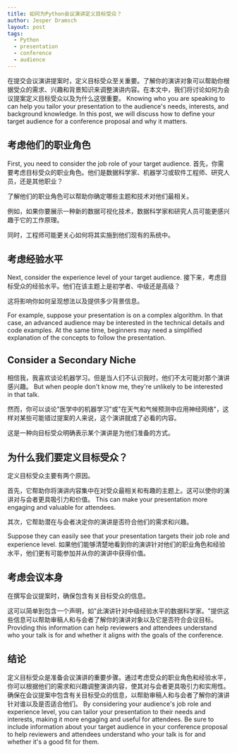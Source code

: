 ```yaml
---
title: 如何为Python会议演讲定义目标受众？
author: Jesper Dramsch
layout: post
tags:
  - Python
  - presentation
  - conference
  - audience
---
```


在提交会议演讲提案时，定义目标受众至关重要。了解你的演讲对象可以帮助你根据受众的需求、兴趣和背景知识来调整演讲内容。在本文中，我们将讨论如何为会议提案定义目标受众以及为什么这很重要。 Knowing who you are speaking to can help you tailor your presentation to the audience's needs, interests, and background knowledge. In this post, we will discuss how to define your target audience for a conference proposal and why it matters.

## 考虑他们的职业角色

First, you need to consider the job role of your target audience. 首先，你需要考虑目标受众的职业角色。他们是数据科学家、机器学习或软件工程师、研究人员，还是其他职业？

了解他们的职业角色可以帮助你确定哪些主题和技术对他们最相关。

例如，如果你要展示一种新的数据可视化技术，数据科学家和研究人员可能更感兴趣于它的工作原理。

同时，工程师可能更关心如何将其实施到他们现有的系统中。

## 考虑经验水平

Next, consider the experience level of your target audience. 接下来，考虑目标受众的经验水平。他们在该主题上是初学者、中级还是高级？

这将影响你如何呈现想法以及提供多少背景信息。

For example, suppose your presentation is on a complex algorithm. In that case, an advanced audience may be interested in the technical details and code examples. At the same time, beginners may need a simplified explanation of the concepts to follow the presentation.

## Consider a Secondary Niche

相信我，我喜欢谈论机器学习。但是当人们不认识我时，他们不太可能对那个演讲感兴趣。 But when people don't know me, they're unlikely to be interested in that talk.

然而，你可以谈论"医学中的机器学习"或"在天气和气候预测中应用神经网络"，这样对某些可能错过提案的人来说，这个演讲就成了必看的内容。

这是一种向目标受众明确表示某个演讲是为他们准备的方式。

## 为什么我们要定义目标受众？

定义目标受众主要有两个原因。

首先，它帮助你将演讲内容集中在对受众最相关和有趣的主题上。这可以使你的演讲对与会者更具吸引力和价值。 This can make your presentation more engaging and valuable for attendees.

其次，它帮助潜在与会者决定你的演讲是否符合他们的需求和兴趣。

Suppose they can easily see that your presentation targets their job role and experience level. 如果他们能够清楚地看到你的演讲针对他们的职业角色和经验水平，他们更有可能参加并从你的演讲中获得价值。

## 考虑会议本身

在撰写会议提案时，确保包含有关目标受众的信息。

这可以简单到包含一个声明，如"此演讲针对中级经验水平的数据科学家。"提供这些信息可以帮助审稿人和与会者了解你的演讲对象以及它是否符合会议目标。 Providing this information can help reviewers and attendees understand who your talk is for and whether it aligns with the goals of the conference.

## 结论

定义目标受众是准备会议演讲的重要步骤。通过考虑受众的职业角色和经验水平，你可以根据他们的需求和兴趣调整演讲内容，使其对与会者更具吸引力和实用性。确保在会议提案中包含有关目标受众的信息，以帮助审稿人和与会者了解你的演讲针对谁以及是否适合他们。 By considering your audience's job role and experience level, you can tailor your presentation to their needs and interests, making it more engaging and useful for attendees. Be sure to include information about your target audience in your conference proposal to help reviewers and attendees understand who your talk is for and whether it's a good fit for them.
